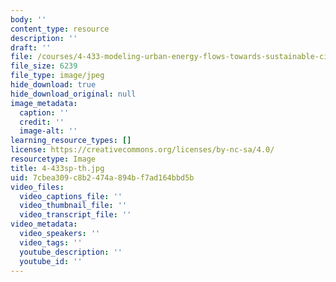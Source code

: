 ```yaml
---
body: ''
content_type: resource
description: ''
draft: ''
file: /courses/4-433-modeling-urban-energy-flows-towards-sustainable-cities-and-neighborhoods-spring-2020/4-433sp-th.jpg
file_size: 6239
file_type: image/jpeg
hide_download: true
hide_download_original: null
image_metadata:
  caption: ''
  credit: ''
  image-alt: ''
learning_resource_types: []
license: https://creativecommons.org/licenses/by-nc-sa/4.0/
resourcetype: Image
title: 4-433sp-th.jpg
uid: 7cbea309-c8b2-474a-894b-f7ad164bbd5b
video_files:
  video_captions_file: ''
  video_thumbnail_file: ''
  video_transcript_file: ''
video_metadata:
  video_speakers: ''
  video_tags: ''
  youtube_description: ''
  youtube_id: ''
---
```

